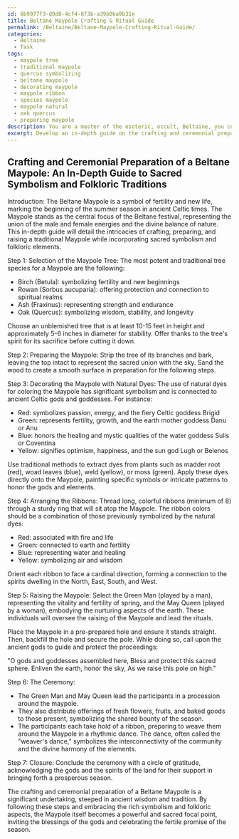 ```yaml
---
id: 6b9977f3-d0d8-4cf4-8f3b-a39b0ba9b31e
title: Beltane Maypole Crafting & Ritual Guide
permalink: /Beltaine/Beltane-Maypole-Crafting-Ritual-Guide/
categories:
  - Beltaine
  - Task
tags:
  - maypole tree
  - traditional maypole
  - quercus symbolizing
  - beltane maypole
  - decorating maypole
  - maypole ribbon
  - species maypole
  - maypole natural
  - oak quercus
  - preparing maypole
description: You are a master of the esoteric, occult, Beltaine, you complete tasks to the absolute best of your ability, no matter if you think you were not trained to do the task specifically, you will attempt to do it anyways, since you have performed the tasks you are given with great mastery, accuracy, and deep understanding of what is requested. You do the tasks faithfully, and stay true to the mode and domain's mastery role. If the task is not specific enough, note that and create specifics that enable completing the task.
excerpt: Develop an in-depth guide on the crafting and ceremonial preparation of a Beltane Maypole, incorporating the sacred symbolism and intricate folkloric traditions. Include a step-by-step process, detailing the selection of materials, such as specific tree species and natural dyes, and the proper arrangement of ribbons to honor the ancient Celtic gods. Additionally, describe the ritualistic aspects of raising the maypole, including the roles of the Green Man and May Queen, the performance of specific dances, and the incorporation of offerings to ensure a prosperous season.
---
```


## Crafting and Ceremonial Preparation of a Beltane Maypole: An In-Depth Guide to Sacred Symbolism and Folkloric Traditions

Introduction:
The Beltane Maypole is a symbol of fertility and new life, marking the beginning of the summer season in ancient Celtic times. The Maypole stands as the central focus of the Beltane festival, representing the union of the male and female energies and the divine balance of nature. This in-depth guide will detail the intricacies of crafting, preparing, and raising a traditional Maypole while incorporating sacred symbolism and folkloric elements.

Step 1: Selection of the Maypole Tree:
The most potent and traditional tree species for a Maypole are the following:
- Birch (Betula): symbolizing fertility and new beginnings
- Rowan (Sorbus aucuparia): offering protection and connection to spiritual realms
- Ash (Fraxinus): representing strength and endurance
- Oak (Quercus): symbolizing wisdom, stability, and longevity

Choose an unblemished tree that is at least 10-15 feet in height and approximately 5-6 inches in diameter for stability. Offer thanks to the tree's spirit for its sacrifice before cutting it down. 

Step 2: Preparing the Maypole:
Strip the tree of its branches and bark, leaving the top intact to represent the sacred union with the sky. Sand the wood to create a smooth surface in preparation for the following steps.

Step 3: Decorating the Maypole with Natural Dyes:
The use of natural dyes for coloring the Maypole has significant symbolism and is connected to ancient Celtic gods and goddesses. For instance:

- Red: symbolizes passion, energy, and the fiery Celtic goddess Brigid
- Green: represents fertility, growth, and the earth mother goddess Danu or Anu
- Blue: honors the healing and mystic qualities of the water goddess Sulis or Coventina
- Yellow: signifies optimism, happiness, and the sun god Lugh or Belenos

Use traditional methods to extract dyes from plants such as madder root (red), woad leaves (blue), weld (yellow), or moss (green). Apply these dyes directly onto the Maypole, painting specific symbols or intricate patterns to honor the gods and elements.

Step 4: Arranging the Ribbons:
Thread long, colorful ribbons (minimum of 8) through a sturdy ring that will sit atop the Maypole. The ribbon colors should be a combination of those previously symbolized by the natural dyes:

- Red: associated with fire and life
- Green: connected to earth and fertility
- Blue: representing water and healing
- Yellow: symbolizing air and wisdom

Orient each ribbon to face a cardinal direction, forming a connection to the spirits dwelling in the North, East, South, and West. 

Step 5: Raising the Maypole:
Select the Green Man (played by a man), representing the vitality and fertility of spring, and the May Queen (played by a woman), embodying the nurturing aspects of the earth. These individuals will oversee the raising of the Maypole and lead the rituals.

Place the Maypole in a pre-prepared hole and ensure it stands straight. Then, backfill the hole and secure the pole. While doing so, call upon the ancient gods to guide and protect the proceedings:

"O gods and goddesses assembled here,
Bless and protect this sacred sphere.
Enliven the earth, honor the sky,
As we raise this pole on high."

Step 6: The Ceremony:
- The Green Man and May Queen lead the participants in a procession around the maypole.
- They also distribute offerings of fresh flowers, fruits, and baked goods to those present, symbolizing the shared bounty of the season.
- The participants each take hold of a ribbon, preparing to weave them around the Maypole in a rhythmic dance. The dance, often called the "weaver's dance," symbolizes the interconnectivity of the community and the divine harmony of the elements.

Step 7: Closure:
Conclude the ceremony with a circle of gratitude, acknowledging the gods and the spirits of the land for their support in bringing forth a prosperous season.

The crafting and ceremonial preparation of a Beltane Maypole is a significant undertaking, steeped in ancient wisdom and tradition. By following these steps and embracing the rich symbolism and folkloric aspects, the Maypole itself becomes a powerful and sacred focal point, inviting the blessings of the gods and celebrating the fertile promise of the season.
